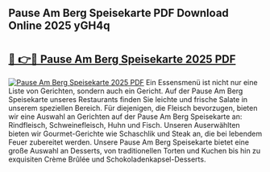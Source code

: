 ## Pause Am Berg Speisekarte PDF Download Online 2025 yGH4q

# <h2><a href="http://gc7t89b.nevu.top/?p=Pause+Am+Berg+Speisekarte">🔗 👉🔴 Pause Am Berg Speisekarte 2025 PDF</a></h2>

[![Pause Am Berg Speisekarte 2025 PDF](https://i.imgur.com/dBaPXMq.png)](http://gc7t89b.nevu.top/?p=Pause+Am+Berg+Speisekarte)
Ein Essensmenü ist nicht nur eine Liste von Gerichten, sondern auch ein Gericht. Auf der Pause Am Berg Speisekarte unseres Restaurants finden Sie leichte und frische Salate in unserem speziellen Bereich. Für diejenigen, die Fleisch bevorzugen, bieten wir eine Auswahl an Gerichten auf der Pause Am Berg Speisekarte an: Rindfleisch, Schweinefleisch, Huhn und Fisch. Unseren Auserwählten bieten wir Gourmet-Gerichte wie Schaschlik und Steak an, die bei lebendem Feuer zubereitet werden. Unsere Pause Am Berg Speisekarte bietet eine große Auswahl an Desserts, von traditionellen Torten und Kuchen bis hin zu exquisiten Crème Brûlée und Schokoladenkapsel-Desserts.
